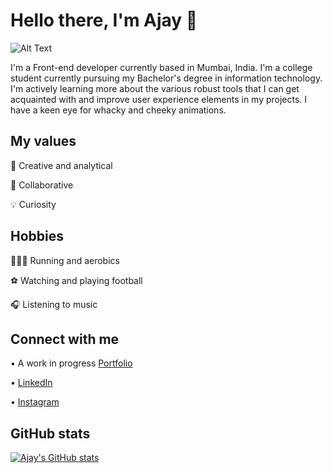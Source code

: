 # Hello there, I'm Ajay 👋
![Alt Text](https://www.24x7dm.com/img/newimage/avento.gif)

 I'm a Front-end developer currently based in Mumbai, India. I'm a college student currently pursuing my Bachelor's degree in information technology. 
 I'm actively learning more about the various robust tools that I can get acquainted with and improve user experience elements in my projects. 
 I have a keen eye for whacky and cheeky animations.

## My values
🧠 Creative and analytical

🙌 Collaborative

💡 Curiosity

## Hobbies
🏃🏼‍♀️ Running and aerobics

⚽️ Watching and playing football

🎧 Listening to music

## Connect with me
• A work in progress [Portfolio](https://ajaykannan.netlify.app/)

• [LinkedIn](https://www.linkedin.com/in/ajay-kannan-8001301aa/)

• [Instagram](https://www.instagram.com/ajaykannan__/)

## GitHub stats
[![Ajay's GitHub stats](https://github-readme-stats.vercel.app/api?username=Ajay-Kannan7&theme=tokyonight)](https://github.com/Ajay-Kannan7/github-readme-stats)
